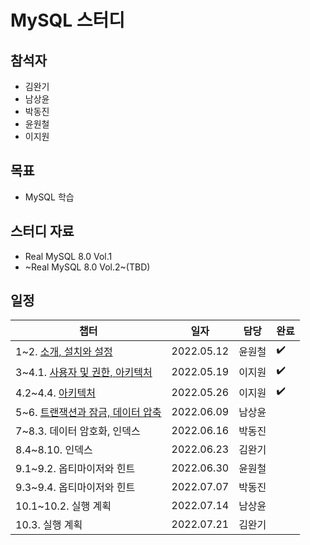 # MySQL 스터디 

## 참석자

- 김완기
- 남상윤
- 박동진
- 윤원철
- 이지원

## 목표

- MySQL 학습

## 스터디 자료

- Real MySQL 8.0 Vol.1
- ~Real MySQL 8.0 Vol.2~(TBD)

## 일정

|챕터|일자|담당|완료|
|------|---|---|---|
|1~2. [소개, 설치와 설정](https://github.com/Hedonism-IT-Study/MySQL-Study/issues/1)|2022.05.12|윤원철|:heavy_check_mark:|
|3~4.1. [사용자 및 권한, 아키텍처](https://github.com/Hedonism-IT-Study/MySQL-Study/issues/2)|2022.05.19|이지원|:heavy_check_mark:|
|4.2~4.4. [아키텍처](https://github.com/Hedonism-IT-Study/MySQL-Study/issues/3)|2022.05.26|이지원|:heavy_check_mark:|
|5~6. [트랜잭션과 잠금, 데이터 압축](https://github.com/Hedonism-IT-Study/MySQL-Study/issues/4)|2022.06.09|남상윤||
|7~8.3. 데이터 암호화, 인덱스|2022.06.16|박동진||
|8.4~8.10. 인덱스|2022.06.23|김완기||
|9.1~9.2. 옵티마이저와 힌트|2022.06.30|윤원철||
|9.3~9.4. 옵티마이저와 힌트|2022.07.07|박동진||
|10.1~10.2. 실행 계획|2022.07.14|남상윤||
|10.3. 실행 계획|2022.07.21|김완기||
